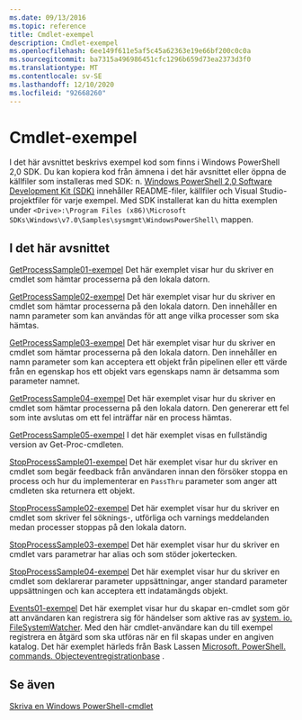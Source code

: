 ```yaml
---
ms.date: 09/13/2016
ms.topic: reference
title: Cmdlet-exempel
description: Cmdlet-exempel
ms.openlocfilehash: 6ee149f611e5af5c45a62363e19e66bf200c0c0a
ms.sourcegitcommit: ba7315a496986451cfc1296b659d73ea2373d3f0
ms.translationtype: MT
ms.contentlocale: sv-SE
ms.lasthandoff: 12/10/2020
ms.locfileid: "92668260"
---
```

# <a name="cmdlet-samples"></a>Cmdlet-exempel

I det här avsnittet beskrivs exempel kod som finns i Windows PowerShell 2,0 SDK. Du kan kopiera kod från ämnena i det här avsnittet eller öppna de källfiler som installeras med SDK: n. [Windows PowerShell 2,0 Software Development Kit (SDK)](https://www.microsoft.com/download/details.aspx?id=2560) innehåller README-filer, källfiler och Visual Studio-projektfiler för varje exempel. Med SDK installerat kan du hitta exemplen under `<Drive>:\Program Files (x86)\Microsoft SDKs\Windows\v7.0\Samples\sysmgmt\WindowsPowerShell\` mappen.

## <a name="in-this-section"></a>I det här avsnittet

[GetProcessSample01-exempel](./getprocesssample01-sample.md) Det här exemplet visar hur du skriver en cmdlet som hämtar processerna på den lokala datorn.

[GetProcessSample02-exempel](./getprocesssample02-sample.md) Det här exemplet visar hur du skriver en cmdlet som hämtar processerna på den lokala datorn. Den innehåller en namn parameter som kan användas för att ange vilka processer som ska hämtas.

[GetProcessSample03-exempel](./getprocesssample03-sample.md) Det här exemplet visar hur du skriver en cmdlet som hämtar processerna på den lokala datorn. Den innehåller en namn parameter som kan acceptera ett objekt från pipelinen eller ett värde från en egenskap hos ett objekt vars egenskaps namn är detsamma som parameter namnet.

[GetProcessSample04-exempel](./getprocesssample04-sample.md) Det här exemplet visar hur du skriver en cmdlet som hämtar processerna på den lokala datorn. Den genererar ett fel som inte avslutas om ett fel inträffar när en process hämtas.

[GetProcessSample05-exempel](./getprocesssample05-sample.md) I det här exemplet visas en fullständig version av Get-Proc-cmdleten.

[StopProcessSample01-exempel](./stopprocesssample01-sample.md) Det här exemplet visar hur du skriver en cmdlet som begär feedback från användaren innan den försöker stoppa en process och hur du implementerar en `PassThru` parameter som anger att cmdleten ska returnera ett objekt.

[StopProcessSample02-exempel](./stopprocesssample02-sample.md) Det här exemplet visar hur du skriver en cmdlet som skriver fel söknings-, utförliga och varnings meddelanden medan processer stoppas på den lokala datorn.

[StopProcessSample03-exempel](./stopprocesssample03-sample.md) Det här exemplet visar hur du skriver en cmdlet vars parametrar har alias och som stöder jokertecken.

[StopProcessSample04-exempel](./stopprocesssample04-sample.md) Det här exemplet visar hur du skriver en cmdlet som deklarerar parameter uppsättningar, anger standard parameter uppsättningen och kan acceptera ett indatamängds objekt.

[Events01-exempel](./events01-sample.md) Det här exemplet visar hur du skapar en-cmdlet som gör att användaren kan registrera sig för händelser som aktive ras av [system. io. FileSystemWatcher](/dotnet/api/System.IO.FileSystemWatcher). Med den här cmdlet-användare kan du till exempel registrera en åtgärd som ska utföras när en fil skapas under en angiven katalog. Det här exemplet härleds från Bask Lassen [Microsoft. PowerShell. commands. Objecteventregistrationbase](/dotnet/api/Microsoft.PowerShell.Commands.ObjectEventRegistrationBase) .

## <a name="see-also"></a>Se även

[Skriva en Windows PowerShell-cmdlet](./writing-a-windows-powershell-cmdlet.md)

